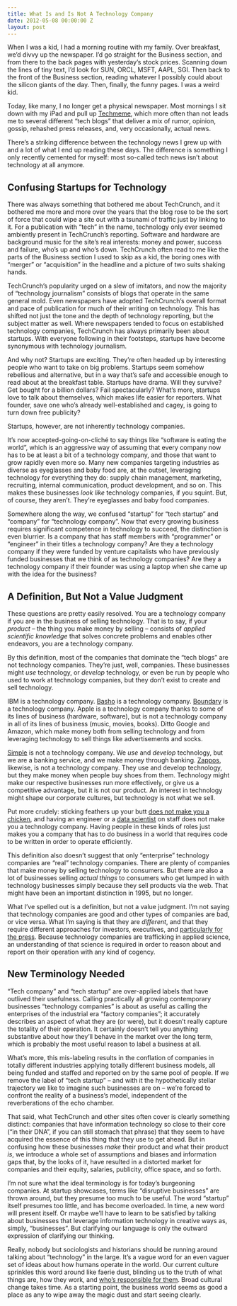 ```yaml
---
title: What Is and Is Not A Technology Company
date: 2012-05-08 00:00:00 Z
layout: post
---
```


When I was a kid, I had a morning routine with my family. Over breakfast, we’d divvy up the newspaper. I’d go straight for the Business section, and from there to the back pages with yesterday’s stock prices. Scanning down the lines of tiny text, I’d look for SUN, ORCL, MSFT, AAPL, SGI. Then back to the front of the Business section, reading whatever I possibly could about the silicon giants of the day. Then, finally, the funny pages. I was a weird kid.

Today, like many, I no longer get a physical newspaper. Most mornings I sit down with my iPad and pull up [Techmeme](http://techmeme.com/), which more often than not leads me to several different “tech blogs” that deliver a mix of rumor, opinion, gossip, rehashed press releases, and, very occasionally, actual news.

There’s a striking difference between the technology news I grew up with and a lot of what I end up reading these days. The difference is something I only recently cemented for myself: most so-called tech news isn’t about technology at all anymore.

Confusing Startups for Technology
---------------------------------

There was always something that bothered me about TechCrunch, and it bothered me more and more over the years that the blog rose to be the sort of force that could wipe a site out with a tsunami of traffic just by linking to it. For a publication with “tech” in the name, technology only ever seemed ambiently present in TechCrunch’s reporting. Software and hardware are background music for the site’s real interests: money and power, success and failure, who’s up and who’s down. TechCrunch often read to me like the parts of the Business section I used to skip as a kid, the boring ones with “merger” or “acquisition” in the headline and a picture of two suits shaking hands.

TechCrunch’s popularity urged on a slew of imitators, and now the majority of “technology journalism” consists of blogs that operate in the same general mold. Even newspapers have adopted TechCrunch’s overall format and pace of publication for much of their writing on technology. This has shifted not just the tone and the depth of technology reporting, but the subject matter as well. Where newspapers tended to focus on established technology companies, TechCrunch has always primarily been about startups. With everyone following in their footsteps, startups have become synonymous with technology journalism.

And why not? Startups are exciting. They’re often headed up by interesting people who want to take on big problems. Startups seem somehow rebellious and alternative, but in a way that’s safe and accessible enough to read about at the breakfast table. Startups have drama. Will they survive? Get bought for a billion dollars? Fail spectacularly? What’s more, startups love to talk about themselves, which makes life easier for reporters. What founder, save one who’s already well-established and cagey, is going to turn down free publicity?

Startups, however, are not inherently technology companies.

It’s now accepted-going-on-cliché to say things like “software is eating the world”, which is an aggressive way of assuming that every company now has to be at least a bit of a technology company, and those that want to grow rapidly even more so. Many new companies targeting industries as diverse as eyeglasses and baby food are, at the outset, leveraging technology for everything they do: supply chain management, marketing, recruiting, internal communication, product development, and so on. This makes these businesses *look like* technology companies, if you squint. But, of course, they aren’t. They’re eyeglasses and baby food companies.

Somewhere along the way, we confused “startup” for “tech startup” and “company” for “technology company”. Now that every growing business requires significant competence in technology to succeed, the distinction is even blurrier. Is a company that has staff members with “programmer” or “engineer” in their titles a technology company? Are they a technology company if they were funded by venture capitalists who have previously funded businesses that we think of as technology companies? Are they a technology company if their founder was using a laptop when she came up with the idea for the business?

A Definition, But Not a Value Judgment
--------------------------------------

These questions are pretty easily resolved. You are a technology company if you are in the business of selling technology. That is to say, if your *product* – the thing you make money by selling – consists of *applied scientific knowledge* that solves concrete problems and enables other endeavors, you are a technology company.

By this definition, most of the companies that dominate the “tech blogs” are not technology companies. They’re just, well, companies. These businesses might *use* technology, or *develop* technology, or even be run by people who used to work at technology companies, but they don’t exist to create and sell technology.

IBM is a technology company. [Basho](http://basho.com/) is a technology company. [Boundary](https://boundary.com/) is a technology company. Apple is a technology company thanks to some of its lines of business (hardware, software), but is not a technology company in all of its lines of business (music, movies, books). Ditto Google and Amazon, which make money both from selling technology and from leveraging technology to sell things like advertisements and socks.

[Simple](https://www.simple.com/) is not a technology company. We *use* and *develop* technology, but we are a banking service, and we make money through banking. [Zappos](https://www.zappos.com/), likewise, is not a technology company. They use and develop technology, but they make money when people buy shoes from them. Technology might make our respective businesses run more effectively, or give us a competitive advantage, but it is not our product. An interest in technology might shape our corporate cultures, but technology is not what we sell.

Put more crudely: sticking feathers up your butt [does not make you a chicken](http://www.youtube.com/watch?v=TpDLqxL5_tM), and having an engineer or a [data scientist](https://twitter.com/#!/williammcknight/status/190496614421499905) on staff does not make you a technology company. Having people in these kinds of roles just makes you a company that has to do business in a world that requires code to be written in order to operate efficiently.

This definition also doesn’t suggest that only “enterprise” technology companies are “real” technology companies. There are plenty of companies that make money by selling technology to consumers. But there are also a lot of businesses selling *actual things* to consumers who get lumped in with technology businesses simply because they sell products via the web. That might have been an important distinction in 1995, but no longer.

What I’ve spelled out is a definition, but not a value judgment. I’m not saying that technology companies are good and other types of companies are bad, or vice versa. What I’m saying is that they are *different*, and that they require different approaches for investors, executives, and [particularly for the press](http://dashes.com/anil/2012/04/why-you-cant-trust-tech-press-to-teach-you-about-the-tech-industry.html). Because technology companies are trafficking in applied science, an understanding of that science is required in order to reason about and report on their operation with any kind of cogency.

New Terminology Needed
----------------------

“Tech company” and “tech startup” are over-applied labels that have outlived their usefulness. Calling practically all growing contemporary businesses “technology companies” is about as useful as calling the enterprises of the industrial era “factory companies”; it accurately describes an aspect of what they are (or were), but it doesn’t really capture the totality of their operation. It certainly doesn’t tell you anything substantive about how they’ll behave in the market over the long term, which is probably the most useful reason to label a business at all.

What’s more, this mis-labeling results in the conflation of companies in totally different industries applying totally different business models, all being funded and staffed and reported on by the same pool of people. If we remove the label of “tech startup” – and with it the hypothetically stellar trajectory we like to imagine such businesses are on – we’re forced to confront the reality of a business’s model, independent of the reverberations of the echo chamber.

That said, what TechCrunch and other sites often cover is clearly something distinct: companies that have information technology so close to their core (“in their DNA”, if you can still stomach that phrase) that they seem to have acquired the essence of this thing that they use to get ahead. But in confusing how these businesses *make* their product and what their product *is*, we introduce a whole set of assumptions and biases and information gaps that, by the looks of it, have resulted in a distorted market for companies and their equity, salaries, publicity, office space, and so forth.

I’m not sure what the ideal terminology is for today’s burgeoning companies. At startup showcases, terms like “disruptive businesses” are thrown around, but they presume too much to be useful. The word “startup” itself presumes too little, and has become overloaded. In time, a new word will present itself. Or maybe we’ll have to learn to be satisfied by talking about businesses that leverage information technology in creative ways as, simply, “businesses”. But clarifying our language is only the outward expression of clarifying our thinking.

Really, nobody but sociologists and historians should be running around talking about “technology” in the large. It’s a vague word for an even vaguer set of ideas about how humans operate in the world. Our current culture sprinkles this word around like faerie dust, blinding us to the truth of what things are, how they work, and [who’s responsible for them](http://al3x.net/2011/02/21/technology-and-values.html). Broad cultural change takes time. As a starting point, the business world seems as good a place as any to wipe away the magic dust and start seeing clearly.
